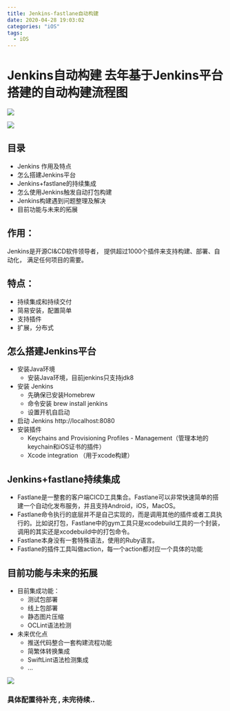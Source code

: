 ```yaml
---
title: Jenkins-fastlane自动构建
date: 2020-04-28 19:03:02
categories: "iOS"
tags:
  - iOS
---
```


# Jenkins自动构建 去年基于Jenkins平台搭建的自动构建流程图

![](https://zeqinjie.github.io/images/2020/Jenkins+fastlane自动构建/1.png)

![](https://zeqinjie.github.io/images/2020/Jenkins+fastlane自动构建/2.png)
## 目录

- Jenkins 作用及特点
- 怎么搭建Jenkins平台
- Jenkins+fastlane的持续集成
- 怎么使用Jenkins触发自动打包构建
- Jenkins构建遇到问题整理及解决
- 目前功能与未来的拓展

## 作用：

Jenkins是开源CI&CD软件领导者， 提供超过1000个插件来支持构建、部署、自动化， 满足任何项目的需要。
## 特点：
- 持续集成和持续交付
- 简易安装，配置简单
- 支持插件
- 扩展，分布式
## 怎么搭建Jenkins平台
- 安装Java环境
    - 安装Java环境，目前jenkins只支持jdk8 
- 安装 Jenkins
    - 先确保已安装Homebrew
    - 命令安装 brew install jenkins
    - 设置开机自启动
- 启动 Jenkins http://localhost:8080
- 安装插件
    - Keychains and Provisioning Profiles - Management（管理本地的keychain和iOS证书的插件）
    - Xcode integration （用于xcode构建）


## Jenkins+fastlane持续集成
- Fastlane是一整套的客户端CICD工具集合。Fastlane可以非常快速简单的搭建一个自动化发布服务，并且支持Android，iOS，MacOS。
- Fastlane命令执行的底层并不是自己实现的，而是调用其他的插件或者工具执行的。比如说打包，Fastlane中的gym工具只是xcodebuild工具的一个封装，调用的其实还是xcodebuild中的打包命令。
- Fastlane本身没有一套特殊语法，使用的Ruby语言。
- Fastlane的插件工具叫做action，每一个action都对应一个具体的功能

## 目前功能与未来的拓展
- 目前集成功能：
    - 测试包部署
    - 线上包部署
    - 静态图片压缩
    - OCLint语法检测
- 未来优化点
    - 推送代码整合一套构建流程功能
    - 简繁体转换集成
    - SwiftLint语法检测集成
    - ...

![](https://zeqinjie.github.io/images/2020/Jenkins+fastlane自动构建/3.png)

### 具体配置待补充 , 未完待续..
